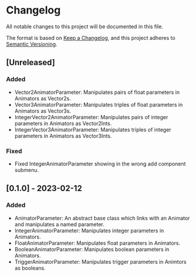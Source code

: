 # Changelog

All notable changes to this project will be documented in this file.

The format is based on [Keep a Changelog](https://keepachangelog.com/en/1.0.0/),
and this project adheres to [Semantic Versioning](https://semver.org/spec/v2.0.0.html).

## [Unreleased]

### Added

 - Vector2AnimatorParameter: Manipulates pairs of float parameters in Animators as Vector2s.
 - Vector3AnimatorParameter: Manipulates triples of float parameters in Animators as Vector3s.
 - IntegerVector2AnimatorParameter: Manipulates pairs of integer parameters in Animators as Vector2Ints.
 - IntegerVector3AnimatorParameter: Manipulates triples of integer parameters in Animators as Vector3Ints.

### Fixed

 - Fixed IntegerAnimatorParameter showing in the wrong add component submenu.

## [0.1.0] - 2023-02-12

### Added 

 - AnimatorParameter: An abstract base class which links with an Animator and manipulates a named parameter.
 - IntegerAnimatorParameter: Manipulates integer parameters in Animators.
 - FloatAnimatorParameter: Manipulates float parameters in Animators.
 - BooleanAnimatorParameter: Manipulates boolean parameters in Animators.
 - TriggerAnimatorParameter: Manipulates trigger parameters in Animtors as booleans.
